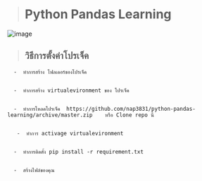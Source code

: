 > # Python Pandas Learning


![image](https://miro.medium.com/max/3288/1*QWL8FlOH8HACzfcMW6K8QA.png)&nbsp;&nbsp;&nbsp;&nbsp;

> ## วิธีการตั้งค่าโปรเจ็ค
      
      
      
      -  ทำการสร้าง โฟลเดอร์ของโปรเจ็ค 


      -  ทำการสร้าง virtualevironment ของ โปรเจ็ค

    
      -  ทำการโหลดโปรเจ็ค  https://github.com/nap3831/python-pandas-learning/archive/master.zip    หรือ Clone repo นี้
      
      
       -  ทำการ activage virtualevironment


      -  ทำการติดตั้ง pip install -r requirement.txt


      -  สร้างไฟล์ของคุณ
  
  
 
